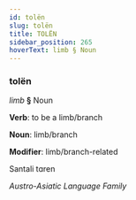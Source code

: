 ```yaml
---
id: tolën
slug: tolën
title: TOLËN
sidebar_position: 265
hoverText: limb § Noun
---
```


### tolën

*limb* **§** Noun

**Verb**: to be a limb/branch

**Noun**: limb/branch

**Modifier**: limb/branch-related

Santali tɑren 

*Austro-Asiatic Language Family*